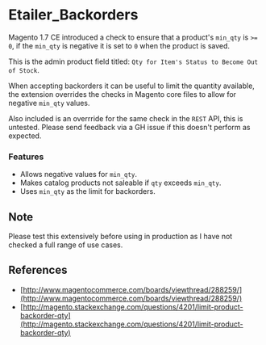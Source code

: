 # Etailer_Backorders

Magento 1.7 CE introduced a check to ensure that a product's `min_qty` is `>= 0`, if the `min_qty` is negative it is set to `0` when the product is saved.

This is the admin product field titled: `Qty for Item's Status to Become Out of Stock`.

When accepting backorders it can be useful to limit the quantity available, the extension overrides the checks in Magento core files to allow for negative `min_qty` values.

Also included is an overrride for the same check in the `REST` API, this is untested.
Please send feedback via a GH issue if this doesn't perform as expected.

### Features

* Allows negative values for `min_qty`.
* Makes catalog products not saleable if `qty` exceeds `min_qty`.
* Uses `min_qty` as the limit for backorders.

## Note

Please test this extensively before using in production as I have not checked a full range of use cases.


## References

* [http://www.magentocommerce.com/boards/viewthread/288259/](http://www.magentocommerce.com/boards/viewthread/288259/)
* [http://magento.stackexchange.com/questions/4201/limit-product-backorder-qty](http://magento.stackexchange.com/questions/4201/limit-product-backorder-qty)
